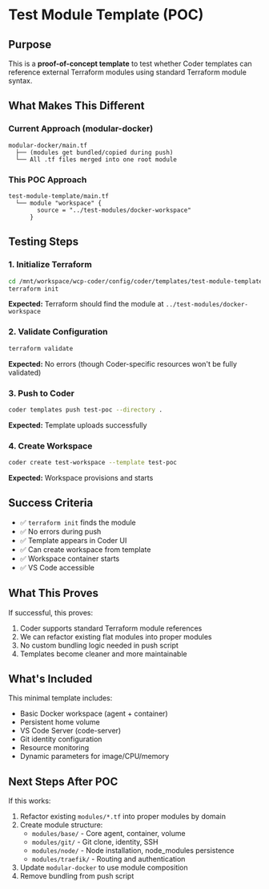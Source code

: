# Test Module Template (POC)

## Purpose

This is a **proof-of-concept template** to test whether Coder templates can reference external Terraform modules using standard Terraform module syntax.

## What Makes This Different

### Current Approach (modular-docker)
```
modular-docker/main.tf
  ├── (modules get bundled/copied during push)
  └── All .tf files merged into one root module
```

### This POC Approach
```
test-module-template/main.tf
  └── module "workspace" {
        source = "../test-modules/docker-workspace"
      }
```

## Testing Steps

### 1. Initialize Terraform
```bash
cd /mnt/workspace/wcp-coder/config/coder/templates/test-module-template
terraform init
```

**Expected:** Terraform should find the module at `../test-modules/docker-workspace`

### 2. Validate Configuration
```bash
terraform validate
```

**Expected:** No errors (though Coder-specific resources won't be fully validated)

### 3. Push to Coder
```bash
coder templates push test-poc --directory .
```

**Expected:** Template uploads successfully

### 4. Create Workspace
```bash
coder create test-workspace --template test-poc
```

**Expected:** Workspace provisions and starts

## Success Criteria

- ✅ `terraform init` finds the module
- ✅ No errors during push
- ✅ Template appears in Coder UI
- ✅ Can create workspace from template
- ✅ Workspace container starts
- ✅ VS Code accessible

## What This Proves

If successful, this proves:
1. Coder supports standard Terraform module references
2. We can refactor existing flat modules into proper modules
3. No custom bundling logic needed in push script
4. Templates become cleaner and more maintainable

## What's Included

This minimal template includes:
- Basic Docker workspace (agent + container)
- Persistent home volume
- VS Code Server (code-server)
- Git identity configuration
- Resource monitoring
- Dynamic parameters for image/CPU/memory

## Next Steps After POC

If this works:
1. Refactor existing `modules/*.tf` into proper modules by domain
2. Create module structure:
   - `modules/base/` - Core agent, container, volume
   - `modules/git/` - Git clone, identity, SSH
   - `modules/node/` - Node installation, node_modules persistence
   - `modules/traefik/` - Routing and authentication
3. Update `modular-docker` to use module composition
4. Remove bundling from push script
